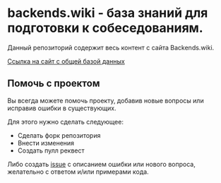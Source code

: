 # backends.wiki - база знаний для подготовки к собеседованиям.

Данный репозиторий содержит весь контент с сайта Backends.wiki.

[Ссылка на сайт с общей базой данных](https://backends.wiki)

## Помочь с проектом

Вы всегда можете помочь проекту, добавив новые вопросы или исправив ошибки в существующих.

Для этого нужно сделать следующее:

- Сделать форк репозитория
- Внести изменения
- Создать пулл реквест

Либо создать [issue](https://github.com/backends-wiki/content/issues) с описанием ошибки или нового вопроса, желательно с ответом и/или примерами кода.

